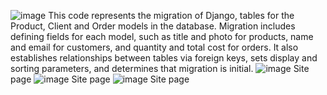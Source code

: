 ![image](https://github.com/user-attachments/assets/db34cd93-228a-4042-83c0-322af348f4b7)
This code represents the migration of Django, tables for the Product, Client and Order models in the database. Migration includes defining fields for each model, such as title and photo for products, name and email for customers, and quantity and total cost for orders. It also establishes relationships between tables via foreign keys, sets display and sorting parameters, and determines that migration is initial.
![image](https://github.com/user-attachments/assets/4f1a0327-16eb-4380-8f2d-8ad9fd8d7153)
Site page
![image](https://github.com/user-attachments/assets/e69f7eb5-2dd0-4783-b693-6e41cbcd47dc)
Site page
![image](https://github.com/user-attachments/assets/bcc2140d-5aa5-421e-b79b-ca52f21f2946)
Site page
